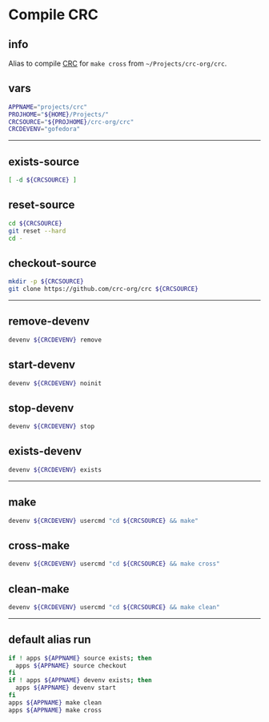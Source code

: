 # Compile CRC

## info

Alias to compile [CRC](https://github.com/crc-org/crc) for `make cross` from `~/Projects/crc-org/crc`.


## vars
```sh
APPNAME="projects/crc"
PROJHOME="${HOME}/Projects/"
CRCSOURCE="${PROJHOME}/crc-org/crc"
CRCDEVENV="gofedora"
```

---

## exists-source
```sh
[ -d ${CRCSOURCE} ]
```

## reset-source
```sh
cd ${CRCSOURCE}
git reset --hard
cd -
```

## checkout-source
```sh
mkdir -p ${CRCSOURCE}
git clone https://github.com/crc-org/crc ${CRCSOURCE}
```

---

## remove-devenv
```sh
devenv ${CRCDEVENV} remove
```

## start-devenv
```sh
devenv ${CRCDEVENV} noinit
```

## stop-devenv
```sh
devenv ${CRCDEVENV} stop
```

## exists-devenv
```sh
devenv ${CRCDEVENV} exists
```

---

## make
```sh interactive
devenv ${CRCDEVENV} usercmd "cd ${CRCSOURCE} && make"
```

## cross-make
```sh interactive
devenv ${CRCDEVENV} usercmd "cd ${CRCSOURCE} && make cross"
```

## clean-make
```sh
devenv ${CRCDEVENV} usercmd "cd ${CRCSOURCE} && make clean"
```

---

## default alias run
```sh interactive
if ! apps ${APPNAME} source exists; then
  apps ${APPNAME} source checkout
fi
if ! apps ${APPNAME} devenv exists; then
  apps ${APPNAME} devenv start
fi
apps ${APPNAME} make clean
apps ${APPNAME} make cross
```

